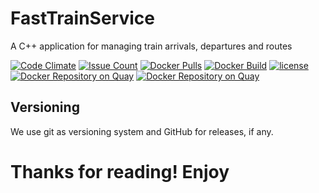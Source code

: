 # FastTrainService
A C++ application for managing train arrivals, departures and routes

[![Code Climate](https://codeclimate.com/github/valiro21/FastTrainService/badges/gpa.svg "Codeclimate")](https://codeclimate.com/github/valiro21/FastTrainService)
[![Issue Count](https://codeclimate.com/github/valiro21/FastTrainService/badges/issue_count.svg "Codeclimate")](https://codeclimate.com/github/valiro21/FastTrainService)
[![Docker Pulls](https://img.shields.io/docker/pulls/valiro21/fasttrainservice.svg "Docker Repository")](https://hub.docker.com/r/valiro21/fasttrainservice/)
[![Docker Build](https://img.shields.io/docker/automated/valiro21/fasttrainservice.svg "Docker Hub automated build")](https://hub.docker.com/r/valiro21/fasttrainservice/builds/)
[![license](https://img.shields.io/github/license/valiro21/fasttrainservice.svg "Github license")](LICENSE.MD)
[![Docker Repository on Quay](https://quay.io/repository/valiro21/fasttrainserver/status "Docker Repository for Server on Quay")](https://quay.io/repository/valiro21/fasttrainserver)
[![Docker Repository on Quay](https://quay.io/repository/valiro21/fasttraindatabase/status "Docker Repository for Database on Quay")](https://quay.io/repository/valiro21/fasttraindatabase)


## Versioning ##
We use git as versioning system and GitHub for releases, if any.

# Thanks for reading! Enjoy #